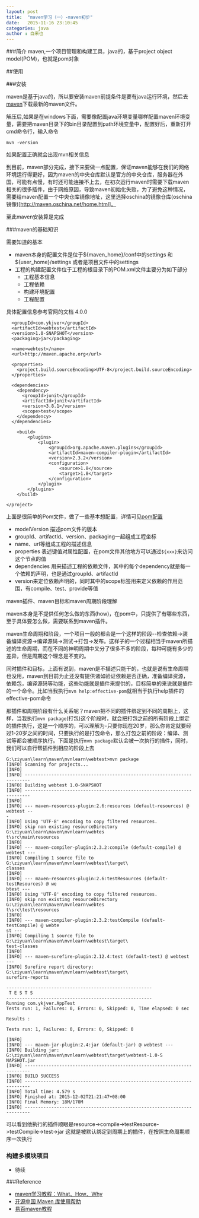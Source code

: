 ```yaml
---
layout: post
title:  "maven学习（一）-maven初步"
date:   2015-11-16 23:10:45
categories: java 
author : 自来也
---
```


###简介
maven,一个项目管理和构建工具，java的，基于project object model(POM)，也就是pom对象



##使用

###安装 

maven是基于java的，所以要安装maven前提条件是要有java运行环境，然后去[maven](http://maven.apache.org)下载最新的maven文件。

解压后,如果是在windows下面，需要像配置java环境变量哪样配置maven环境变量，需要把maven目录下的bin目录配置到path环境变量中，配置好后，重新打开cmd命令行，输入命令

	mvn -version

如果配置正确就会出现mvn相关信息

到目前，maven部分完成，接下来要做一点配置，保证maven能够在我们的网络环境运行得更好，因为maven的中央仓库默认是官方的中央仓库，服务器在外国，可能有点慢，有时还可能连接不上去，在初次运行maven时需要下载maven相关的很多插件，由于网络原因，导致maven初始化失败，为了避免这种情况，需要给maven配置一个中央仓库镜像地址，这里选择oschina的镜像仓库(oschina镜像)[http://maven.oschina.net/home.html]。

至此maven安装算是完成

###maven的基础知识

需要知道的基本

- maven本身的配置文件是位于${maven_home}/conf中的settings 和 ${user_home}/settings 或者是项目文件中的settings
- 工程的构建配置文件位于工程的根目录下的POM.xml文件主要分为如下部分
	- 工程基本信息
	- 工程依赖
	- 构建环境配置
	- 工程配置

具体配置信息参考官网的文档
	<project xmlns="http://maven.apache.org/POM/4.0.0" xmlns:xsi="http://www.w3.org/2001/XMLSchema-instance"
	  xsi:schemaLocation="http://maven.apache.org/POM/4.0.0 http://maven.apache.org/xsd/maven-4.0.0.xsd">
	  <modelVersion>4.0.0</modelVersion>

	  <groupId>com.ykjver</groupId>
	  <artifactId>webtest</artifactId>
	  <version>1.0-SNAPSHOT</version>
	  <packaging>jar</packaging>

	  <name>webtest</name>
	  <url>http://maven.apache.org</url>

	  <properties>
	    <project.build.sourceEncoding>UTF-8</project.build.sourceEncoding>
	  </properties>

	  <dependencies>
	    <dependency>
	      <groupId>junit</groupId>
	      <artifactId>junit</artifactId>
	      <version>3.8.1</version>
	      <scope>test</scope>
	    </dependency>
	  </dependencies>
	  
	  	<build>
	  		<plugins>
	  			<plugin>
	  				<groupId>org.apache.maven.plugins</groupId>
	  				<artifactId>maven-compiler-plugin</artifactId>
	  				<version>2.3.2</version>
	  				<configuration>
	  					<source>1.8</source>
	  					<target>1.8</target>
	  				</configuration>
	  			</plugin>
	  		</plugins>
	  	</build>
	  
	</project>

上面是很简单的Pom文件，做了一些基本想配置，详情可见[pom配置](maven.apache.com/pom.html)
 
 - modelVersion 描述pom文件的版本
 - groupId、artifactId、version、packaging一起组成工程坐标
 - name、url等组成工程的描述信息
 - properties 表述键值对属性配置，在pom文件其他地方可以通过`${xxx}`来访问<xxx></xxx>这个节点的值
 - dependencies 用来描述工程的依赖文件，其中的每个dependency就是每一个依赖的声明，也是通过groupId、artifactId
 - version来定位依赖声明的，同时其中的scope标签用来定义依赖的作用范围，有compile、test、provide等值


 maven插件、maven目标和maven周期阶段理解

 maven本身是不提供任何怎么做的东西(how)，在pom中，只提供了有哪些东西，至于具体要怎么做，需要联系到maven插件。

 maven生命周期和阶段，一个项目一般的都会是一个这样的阶段--检查依赖->装备编译资源->编译源码->测试->打包->发布。这样子的一个过程相当于maven所描述的生命周期，而在不同的神明周期中又分了很多不多的阶段，每种可能有多少的差异，但是周期这个理念是不变的。

 同时插件和目标，上面有说到，maven是不描述只能干的，也就是说有生命周期也没用，maven到目前为止还没有提供诸如验证依赖是否正确，准备编译资源，依赖包，编译源码等功能，这些功能就是插件来提供的，目标简单的来说就是插件的一个命令。比如当我执行`mvn help:effective-pom`就相当于执行help插件的effective-pom命令


那插件和周期阶段有什么关系呢？maven把不同的插件绑定到不同的周期上，这样，当我执行`mvn package`(打包)这个阶段时，就会把打包之前的所有阶段上绑定的插件执行，这是一个顺序的，可以理解为-只要你现在20岁，那么你肯定就要经过1-20岁之间的时间，只要执行的是打包命令，那么打包之前的阶段：编译、测试等都会被顺序执行。下面是执行`mvn package`默认会被一次执行的插件，同时，我们可以自行帮插件到相应的阶段上去

	G:\ziyuan\learn\maven\mvnlearn\webtest>mvn package
	[INFO] Scanning for projects...
	[INFO]
	[INFO] ------------------------------------------------------------------------
	[INFO] Building webtest 1.0-SNAPSHOT
	[INFO] ------------------------------------------------------------------------
	[INFO]
	[INFO] --- maven-resources-plugin:2.6:resources (default-resources) @ webtest --
	-
	[INFO] Using 'UTF-8' encoding to copy filtered resources.
	[INFO] skip non existing resourceDirectory G:\ziyuan\learn\maven\mvnlearn\webtes
	t\src\main\resources
	[INFO]
	[INFO] --- maven-compiler-plugin:2.3.2:compile (default-compile) @ webtest ---
	[INFO] Compiling 1 source file to G:\ziyuan\learn\maven\mvnlearn\webtest\target\
	classes
	[INFO]
	[INFO] --- maven-resources-plugin:2.6:testResources (default-testResources) @ we
	btest ---
	[INFO] Using 'UTF-8' encoding to copy filtered resources.
	[INFO] skip non existing resourceDirectory G:\ziyuan\learn\maven\mvnlearn\webtes
	t\src\test\resources
	[INFO]
	[INFO] --- maven-compiler-plugin:2.3.2:testCompile (default-testCompile) @ webte
	st ---
	[INFO] Compiling 1 source file to G:\ziyuan\learn\maven\mvnlearn\webtest\target\
	test-classes
	[INFO]
	[INFO] --- maven-surefire-plugin:2.12.4:test (default-test) @ webtest ---
	[INFO] Surefire report directory: G:\ziyuan\learn\maven\mvnlearn\webtest\target\
	surefire-reports

	-------------------------------------------------------
	 T E S T S
	-------------------------------------------------------
	Running com.ykjver.AppTest
	Tests run: 1, Failures: 0, Errors: 0, Skipped: 0, Time elapsed: 0 sec

	Results :

	Tests run: 1, Failures: 0, Errors: 0, Skipped: 0

	[INFO]
	[INFO] --- maven-jar-plugin:2.4:jar (default-jar) @ webtest ---
	[INFO] Building jar: G:\ziyuan\learn\maven\mvnlearn\webtest\target\webtest-1.0-S
	NAPSHOT.jar
	[INFO] ------------------------------------------------------------------------
	[INFO] BUILD SUCCESS
	[INFO] ------------------------------------------------------------------------
	[INFO] Total time: 4.579 s
	[INFO] Finished at: 2015-12-02T21:21:47+08:00
	[INFO] Final Memory: 18M/170M
	[INFO] ------------------------------------------------------------------------


可以看到他执行的插件顺眼是resource->compile->testResource->testCompile->test->jar
这就是被默认绑定到周期上的插件，在按照生命周期顺序一次执行 


### 构建多模块项目

- 待续



###Reference 

- [maven学习教程：What、How、Why](http://www.flyne.org/article/167)
- [开源中国 Maven 库使用帮助](http://maven.oschina.net/help.html)
- [易百maven教程](http://www.yiibai.com/maven/)